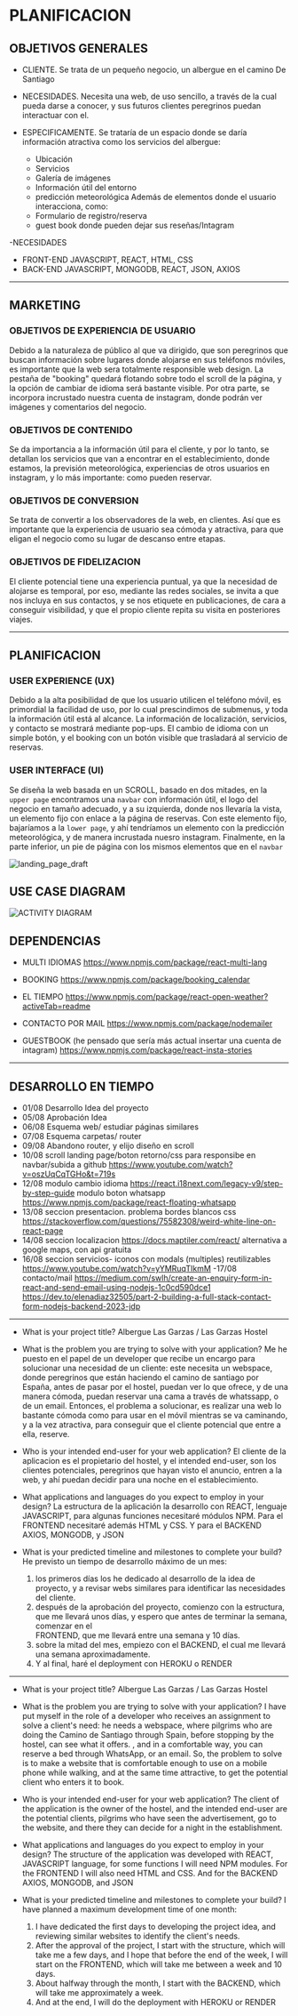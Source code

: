 # PLANIFICACION 

## OBJETIVOS GENERALES

- CLIENTE. Se trata de un pequeño negocio, un albergue en el camino De Santiago
- NECESIDADES. Necesita una web, de uso sencillo, a través de la cual pueda darse a conocer, y sus futuros clientes peregrinos puedan interactuar con el.

- ESPECIFICAMENTE. Se trataría de un espacio donde se daría información atractiva como los servicios del albergue:
  * Ubicación
  * Servicios
  * Galería de imágenes
  * Información útil del entorno
  * predicción meteorológica
  Además de elementos donde el usuario interacciona, como:
  * Formulario de registro/reserva
  * guest book donde pueden dejar sus reseñas/Intagram

-NECESIDADES
  * FRONT-END JAVASCRIPT, REACT, HTML, CSS
  * BACK-END JAVASCRIPT, MONGODB, REACT, JSON, AXIOS
---
## MARKETING 

### OBJETIVOS DE EXPERIENCIA DE USUARIO
Debido a la naturaleza de público al que va dirigido, que son peregrinos que buscan información sobre lugares donde alojarse en sus teléfonos móviles, es importante que la web sera totalmente responsible web design.
La pestaña de "booking" quedará flotando sobre todo el scroll de la página, y la opción de cambiar de idioma será bastante visible.
Por otra parte, se incorpora incrustado nuestra cuenta de instagram, donde podrán ver imágenes y comentarios del negocio.

### OBJETIVOS DE CONTENIDO
Se da importancia a la información útil para el cliente, y por lo tanto, se detallan los servicios que van a encontrar en el establecimiento, donde estamos, la previsión meteorológica, experiencias de otros usuarios en instagram, y lo más importante: como pueden reservar.

### OBJETIVOS DE CONVERSION
Se trata de convertir a los observadores de la web, en clientes. Así que es importante que la experiencia de usuario sea cómoda y atractiva, para que eligan el negocio como su lugar de descanso entre etapas.

### OBJETIVOS DE FIDELIZACION
El cliente potencial tiene una experiencia puntual, ya que la necesidad de alojarse es temporal, por eso, mediante las redes sociales, se invita a que nos incluya en sus contactos, y se nos etiquete en publicaciones, de cara a conseguir visibilidad, y que el propio cliente repita su visita en posteriores viajes.

---
## PLANIFICACION

### USER EXPERIENCE (UX)
Debido a la alta posibilidad de que los usuario utilicen el teléfono móvil, es primordial la facilidad de uso, por lo cual prescindimos de submenus, y toda la información útil está al alcance. 
La información de localización, servicios, y contacto se mostrará mediante pop-ups. El cambio de idioma con un simple botón, y el booking con un botón visible que trasladará al servicio de reservas.

### USER INTERFACE (UI)
Se diseña la web basada en un SCROLL, basado en dos mitades, en la `upper page` encontramos una `navbar` con información útil, el logo del negocio en tamaño adecuado, y a su izquierda, donde nos llevaría la vista, un elemento fijo con enlace a la página de reservas.
Con este elemento fijo, bajaríamos a la `lower page`, y ahí tendríamos un elemento con la predicción meteorológica, y de manera incrustada nuesro instagram. Finalmente, en la parte inferior, un pie de página con los mismos elementos que en el `navbar`


![landing_page_draft](https://github.com/user-attachments/assets/6286c4f7-695f-4aea-b95a-1144e1263eb2)

## USE CASE DIAGRAM

![ACTIVITY DIAGRAM](https://github.com/user-attachments/assets/9a1f55ea-ee36-4099-bde9-aa78ea8b0ecf)

## DEPENDENCIAS

- MULTI IDIOMAS
https://www.npmjs.com/package/react-multi-lang

- BOOKING
https://www.npmjs.com/package/booking_calendar

- EL TIEMPO
https://www.npmjs.com/package/react-open-weather?activeTab=readme

- CONTACTO POR MAIL
https://www.npmjs.com/package/nodemailer

- GUESTBOOK (he pensado que sería más actual insertar una cuenta de intagram)
https://www.npmjs.com/package/react-insta-stories


---
## DESARROLLO EN TIEMPO

- 01/08 Desarrollo Idea del proyecto
- 05/08 Aprobación Idea
- 06/08 Esquema web/ estudiar páginas similares
- 07/08 Esquema carpetas/ router
- 09/08 Abandono router, y elijo diseño en scroll
- 10/08 scroll landing page/boton retorno/css para responsibe en navbar/subida a github
https://www.youtube.com/watch?v=oszUqCqTGHo&t=719s
- 12/08 modulo cambio idioma
https://react.i18next.com/legacy-v9/step-by-step-guide
 modulo boton whatsapp
https://www.npmjs.com/package/react-floating-whatsapp
- 13/08
seccion presentacion. problema bordes blancos css
https://stackoverflow.com/questions/75582308/weird-white-line-on-react-page
- 14/08 seccion localizacion
https://docs.maptiler.com/react/
alternativa a google maps, con api gratuita
- 16/08 seccion servicios- iconos con modals (multiples) reutilizables
https://www.youtube.com/watch?v=yYMRuqTIkmM
-17/08 contacto/mail
https://medium.com/swlh/create-an-enquiry-form-in-react-and-send-email-using-nodejs-1c0cd590dce1
https://dev.to/elenadiaz32505/part-2-building-a-full-stack-contact-form-nodejs-backend-2023-jdp
---

- What is your project title?
Albergue Las Garzas / Las Garzas Hostel

- What is the problem you are trying to solve with your application? 
Me he puesto en el papel de un developer que recibe un encargo para solucionar una necesidad de un cliente: este necesita un webspace, donde peregrinos que están haciendo el camino de santiago por España, antes de pasar por el hostel, puedan ver lo que ofrece, y de una manera cómoda, puedan reservar una cama a través de whatssapp, o de un email. 
Entonces, el problema a solucionar, es realizar una web lo bastante cómoda como para usar en el móvil mientras se va caminando, y a la vez atractiva, para conseguir que el cliente potencial que entre a ella, reserve.

- Who is your intended end-user for your web application? 
El cliente de la aplicacion es el propietario del hostel, y el intended end-user, son los clientes potenciales, peregrinos que hayan visto el anuncio, entren a la web, y ahí puedan decidir para una noche en el establecimiento.

- What applications and languages do you expect to employ in your design?
La estructura de la aplicación la desarrollo con REACT, lenguaje JAVASCRIPT, para algunas funciones necesitaré módulos NPM.
Para el FRONTEND necesitaré además HTML y CSS.
Y para el BACKEND AXIOS, MONGODB, y JSON

- What is your predicted timeline and milestones to complete your build?
He previsto un tiempo de desarrollo máximo de un mes:

   1. los primeros días los he dedicado al desarrollo de la idea de proyecto, y a revisar webs similares para identificar las necesidades del cliente.
   2. después de la aprobación del proyecto, comienzo con la estructura, que me llevará unos días, y espero que antes de terminar la semana, comenzar en el     
      FRONTEND, que me llevará entre una semana y 10 días.
   3. sobre la mitad del mes, empiezo con el BACKEND, el cual me llevará una semana aproximadamente.
   4. Y al final, haré el deployment con HEROKU o RENDER
 
---

- What is your project title?
Albergue Las Garzas / Las Garzas Hostel

- What is the problem you are trying to solve with your application? 
I have put myself in the role of a developer who receives an assignment to solve a client's need: he needs a webspace, where pilgrims who are doing the Camino de Santiago through Spain, before stopping by the hostel, can see what it offers. , and in a comfortable way, you can reserve a bed through WhatsApp, or an email. 
So, the problem to solve is to make a website that is comfortable enough to use on a mobile phone while walking, and at the same time attractive, to get the potential client who enters it to book.

- Who is your intended end-user for your web application? 
The client of the application is the owner of the hostel, and the intended end-user are the potential clients, pilgrims who have seen the advertisement, go to the website, and there they can decide for a night in the establishment.

- What applications and languages do you expect to employ in your design?
The structure of the application was developed with REACT, JAVASCRIPT language, for some functions I will need NPM modules.
For the FRONTEND I will also need HTML and CSS.
And for the BACKEND AXIOS, MONGODB, and JSON

- What is your predicted timeline and milestones to complete your build?
I have planned a maximum development time of one month:

   1. I have dedicated the first days to developing the project idea, and reviewing similar websites to identify the client's needs.
   2. After the approval of the project, I start with the structure, which will take me a few days, and I hope that before the end of the week, I will start on 
     the FRONTEND, which will take me between a week and 10 days.
   3. About halfway through the month, I start with the BACKEND, which will take me approximately a week.
   4. And at the end, I will do the deployment with HEROKU or RENDER
